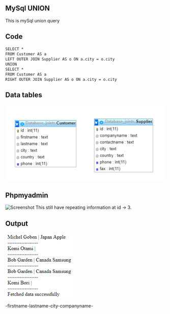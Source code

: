 ## MySql UNION
This is mySql union query

## Code
```
SELECT * 
FROM Customer AS a
LEFT OUTER JOIN Supplier AS o ON a.city = o.city
UNION 
SELECT * 
FROM Customer AS a
RIGHT OUTER JOIN Supplier AS o ON a.city = o.city
```
## Data tables
![Screenshot](datamodel.png)

## Phpmyadmin
![Screenshot](/Assets/phpmyadmin.png)
This still have repeating information at id -> 3.

## Output
![Screenshot](../Assets/conPrinted.png)

-firstname-lastname-city-companyname-
